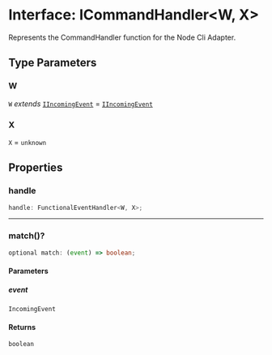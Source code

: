 # Interface: ICommandHandler\<W, X\>

Represents the CommandHandler function for the Node Cli Adapter.

## Type Parameters

### W

`W` *extends* [`IIncomingEvent`](IIncomingEvent.md) = [`IIncomingEvent`](IIncomingEvent.md)

### X

`X` = `unknown`

## Properties

### handle

```ts
handle: FunctionalEventHandler<W, X>;
```

***

### match()?

```ts
optional match: (event) => boolean;
```

#### Parameters

##### event

`IncomingEvent`

#### Returns

`boolean`

